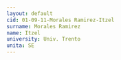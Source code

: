 ```yaml
---
layout: default 
cid: 01-09-11-Morales Ramirez-Itzel
surname: Morales Ramirez
name: Itzel
university: Univ. Trento
unita: SE
---
```


